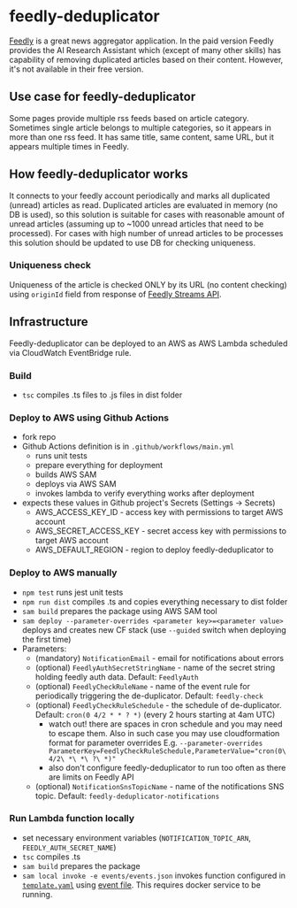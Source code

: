 # feedly-deduplicator
[Feedly](https://feedly.com) is a great news aggregator application. In the paid version Feedly provides the AI Research Assistant which (except of many other skills) has capability of removing duplicated articles based on their content. However, it's not available in their free version.

## Use case for feedly-deduplicator
Some pages provide multiple rss feeds based on article category. Sometimes single article belongs to multiple categories, so it appears in more than one rss feed. It has same title, same content, same URL, but it appears multiple times in Feedly.

## How feedly-deduplicator works
It connects to your feedly account periodically and marks all duplicated (unread) articles as read. Duplicated articles are evaluated in memory (no DB is used), so this solution is suitable for cases with reasonable amount of unread articles (assuming up to ~1000 unread articles that need to be processed). For cases with high number of unread articles to be processes this solution should be updated to use DB for checking uniqueness.

### Uniqueness check
Uniqueness of the article is checked ONLY by its URL (no content checking) using `originId` field from response of [Feedly Streams API](https://developer.feedly.com/v3/streams/).

## Infrastructure
Feedly-deduplicator can be deployed to an AWS as AWS Lambda scheduled via CloudWatch EventBridge rule. 

### Build
* `tsc` compiles .ts files to .js files in dist folder

### Deploy to AWS using Github Actions
* fork repo
* Github Actions definition is in `.github/workflows/main.yml`
  * runs unit tests
  * prepare everything for deployment
  * builds AWS SAM
  * deploys via AWS SAM
  * invokes lambda to verify everything works after deployment
* expects these values in Github project's Secrets (Settings -> Secrets)
  * AWS_ACCESS_KEY_ID - access key with permissions to target AWS account
  * AWS_SECRET_ACCESS_KEY - secret access key with permissions to target AWS account
  * AWS_DEFAULT_REGION - region to deploy feedly-deduplicator to

### Deploy to AWS manually
* `npm test` runs jest unit tests
* `npm run dist` compiles .ts and copies everything necessary to dist folder
* `sam build` prepares the package using AWS SAM tool
* `sam deploy --parameter-overrides <parameter key>=<parameter value>` deploys and creates new CF stack (use `--guided` switch when deploying the first time)
* Parameters:
  * (mandatory) `NotificationEmail` - email for notifications about errors 
  * (optional) `FeedlyAuthSecretStringName` - name of the secret string holding feedly auth data. Default: `FeedlyAuth`
  * (optional) `FeedlyCheckRuleName` - name of the event rule for periodically triggering the de-duplicator. Default: `feedly-check`
  * (optional) `FeedlyCheckRuleSchedule` - the schedule of de-duplicator. Default: `cron(0 4/2 * * ? *)` (every 2 hours starting at 4am UTC)
    * watch out! there are spaces in cron schedule and you may need to escape them. Also in such case you may use cloudformation format for parameter overrides E.g. `--parameter-overrides ParameterKey=FeedlyCheckRuleSchedule,ParameterValue="cron(0\ 4/2\ *\ *\ ?\ *)"`
    * also don't configure feedly-deduplicator to run too often as there are limits on Feedly API
  * (optional) `NotificationSnsTopicName` - name of the notifications SNS topic. Default: `feedly-deduplicator-notifications`

### Run Lambda function locally
* set necessary environment variables (`NOTIFICATION_TOPIC_ARN`, `FEEDLY_AUTH_SECRET_NAME`)
* `tsc` compiles .ts
* `sam build` prepares the package
* `sam local invoke -e events/events.json` invokes function configured in [`template.yaml`](template.yaml) using [event file](events/event.json). This requires docker service to be running. 
